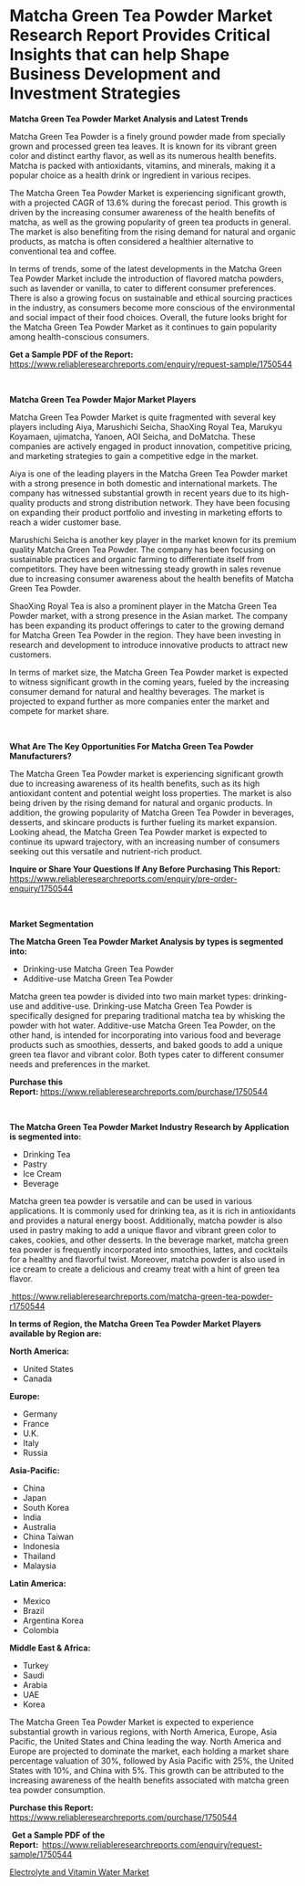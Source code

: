 <p><h1>Matcha Green Tea Powder Market Research Report Provides Critical Insights that can help Shape Business Development and Investment Strategies</h1></p><p><strong>Matcha Green Tea Powder Market Analysis and Latest Trends</strong></p>
<p><p>Matcha Green Tea Powder is a finely ground powder made from specially grown and processed green tea leaves. It is known for its vibrant green color and distinct earthy flavor, as well as its numerous health benefits. Matcha is packed with antioxidants, vitamins, and minerals, making it a popular choice as a health drink or ingredient in various recipes.</p><p>The Matcha Green Tea Powder Market is experiencing significant growth, with a projected CAGR of 13.6% during the forecast period. This growth is driven by the increasing consumer awareness of the health benefits of matcha, as well as the growing popularity of green tea products in general. The market is also benefiting from the rising demand for natural and organic products, as matcha is often considered a healthier alternative to conventional tea and coffee.</p><p>In terms of trends, some of the latest developments in the Matcha Green Tea Powder Market include the introduction of flavored matcha powders, such as lavender or vanilla, to cater to different consumer preferences. There is also a growing focus on sustainable and ethical sourcing practices in the industry, as consumers become more conscious of the environmental and social impact of their food choices. Overall, the future looks bright for the Matcha Green Tea Powder Market as it continues to gain popularity among health-conscious consumers.</p></p>
<p><strong>Get a Sample PDF of the Report:&nbsp;</strong> <a href="https://www.reliableresearchreports.com/enquiry/request-sample/1750544">https://www.reliableresearchreports.com/enquiry/request-sample/1750544</a></p>
<p>&nbsp;</p>
<p><strong>Matcha Green Tea Powder Major Market Players</strong></p>
<p><p>Matcha Green Tea Powder Market is quite fragmented with several key players including Aiya, Marushichi Seicha, ShaoXing Royal Tea, Marukyu Koyamaen, ujimatcha, Yanoen, AOI Seicha, and DoMatcha. These companies are actively engaged in product innovation, competitive pricing, and marketing strategies to gain a competitive edge in the market.</p><p>Aiya is one of the leading players in the Matcha Green Tea Powder market with a strong presence in both domestic and international markets. The company has witnessed substantial growth in recent years due to its high-quality products and strong distribution network. They have been focusing on expanding their product portfolio and investing in marketing efforts to reach a wider customer base.</p><p>Marushichi Seicha is another key player in the market known for its premium quality Matcha Green Tea Powder. The company has been focusing on sustainable practices and organic farming to differentiate itself from competitors. They have been witnessing steady growth in sales revenue due to increasing consumer awareness about the health benefits of Matcha Green Tea Powder.</p><p>ShaoXing Royal Tea is also a prominent player in the Matcha Green Tea Powder market, with a strong presence in the Asian market. The company has been expanding its product offerings to cater to the growing demand for Matcha Green Tea Powder in the region. They have been investing in research and development to introduce innovative products to attract new customers.</p><p>In terms of market size, the Matcha Green Tea Powder market is expected to witness significant growth in the coming years, fueled by the increasing consumer demand for natural and healthy beverages. The market is projected to expand further as more companies enter the market and compete for market share.</p></p>
<p>&nbsp;</p>
<p><strong>What Are The Key Opportunities For Matcha Green Tea Powder Manufacturers?</strong></p>
<p><p>The Matcha Green Tea Powder market is experiencing significant growth due to increasing awareness of its health benefits, such as its high antioxidant content and potential weight loss properties. The market is also being driven by the rising demand for natural and organic products. In addition, the growing popularity of Matcha Green Tea Powder in beverages, desserts, and skincare products is further fueling its market expansion. Looking ahead, the Matcha Green Tea Powder market is expected to continue its upward trajectory, with an increasing number of consumers seeking out this versatile and nutrient-rich product.</p></p>
<p><strong>Inquire or Share Your Questions If Any Before Purchasing This Report:</strong> <a href="https://www.reliableresearchreports.com/enquiry/pre-order-enquiry/1750544">https://www.reliableresearchreports.com/enquiry/pre-order-enquiry/1750544</a></p>
<p>&nbsp;</p>
<p><strong>Market Segmentation</strong></p>
<p><strong>The Matcha Green Tea Powder Market Analysis by types is segmented into:</strong></p>
<p><ul><li>Drinking-use Matcha Green Tea Powder</li><li>Additive-use Matcha Green Tea Powder</li></ul></p>
<p><p>Matcha green tea powder is divided into two main market types: drinking-use and additive-use. Drinking-use Matcha Green Tea Powder is specifically designed for preparing traditional matcha tea by whisking the powder with hot water. Additive-use Matcha Green Tea Powder, on the other hand, is intended for incorporating into various food and beverage products such as smoothies, desserts, and baked goods to add a unique green tea flavor and vibrant color. Both types cater to different consumer needs and preferences in the market.</p></p>
<p><strong>Purchase this Report:&nbsp;</strong><a href="https://www.reliableresearchreports.com/purchase/1750544">https://www.reliableresearchreports.com/purchase/1750544</a></p>
<p>&nbsp;</p>
<p><strong>The Matcha Green Tea Powder Market Industry Research by Application is segmented into:</strong></p>
<p><ul><li>Drinking Tea</li><li>Pastry</li><li>Ice Cream</li><li>Beverage</li></ul></p>
<p><p>Matcha green tea powder is versatile and can be used in various applications. It is commonly used for drinking tea, as it is rich in antioxidants and provides a natural energy boost. Additionally, matcha powder is also used in pastry making to add a unique flavor and vibrant green color to cakes, cookies, and other desserts. In the beverage market, matcha green tea powder is frequently incorporated into smoothies, lattes, and cocktails for a healthy and flavorful twist. Moreover, matcha powder is also used in ice cream to create a delicious and creamy treat with a hint of green tea flavor.</p></p>
<p><a href="https://www.reliableresearchreports.com/matcha-green-tea-powder-r1750544">&nbsp;https://www.reliableresearchreports.com/matcha-green-tea-powder-r1750544</a></p>
<p><strong>In terms of Region, the Matcha Green Tea Powder Market Players available by Region are:</strong></p>
<p>
    <p> <strong> North America: </strong>
        <ul>
            <li>United States</li>
            <li>Canada</li>
        </ul>
        </p> 
    <p> <strong> Europe: </strong>
        <ul>
            <li>Germany</li>
            <li>France</li>
            <li>U.K.</li>
            <li>Italy</li>
            <li>Russia</li>
        </ul>
        </p> 
    <p> <strong> Asia-Pacific: </strong>
        <ul>
            <li>China</li>
            <li>Japan</li>
            <li>South Korea</li>
            <li>India</li>
            <li>Australia</li>
            <li>China Taiwan</li>
            <li>Indonesia</li>
            <li>Thailand</li>
            <li>Malaysia</li>
        </ul>
        </p> 
    <p> <strong> Latin America: </strong>
        <ul>
            <li>Mexico</li>
            <li>Brazil</li>
            <li>Argentina Korea</li>
            <li>Colombia</li>
        </ul>
        </p> 
    <p> <strong> Middle East & Africa: </strong>
        <ul>
            <li>Turkey</li>
            <li>Saudi</li>
            <li>Arabia</li>
            <li>UAE</li>
            <li>Korea</li>
        </ul>
    </p>
    </p>
<p><p>The Matcha Green Tea Powder Market is expected to experience substantial growth in various regions, with North America, Europe, Asia Pacific, the United States and China leading the way. North America and Europe are projected to dominate the market, each holding a market share percentage valuation of 30%, followed by Asia Pacific with 25%, the United States with 10%, and China with 5%. This growth can be attributed to the increasing awareness of the health benefits associated with matcha green tea powder consumption.</p></p>
<p><strong>Purchase this Report: </strong><a href="https://www.reliableresearchreports.com/purchase/1750544">https://www.reliableresearchreports.com/purchase/1750544</a></p>
<p>&nbsp;<strong>Get a Sample PDF of the Report:&nbsp;&nbsp;</strong><a href="https://www.reliableresearchreports.com/enquiry/request-sample/1750544">https://www.reliableresearchreports.com/enquiry/request-sample/1750544</a></p>
<p><strong></strong></p>
<p><p><a href="https://github.com/nicholepatriciadoylenwnrjr0/Market-Research-Report-List-1/blob/main/electrolyte-and-vitamin-water-market.md">Electrolyte and Vitamin Water Market</a></p></p>